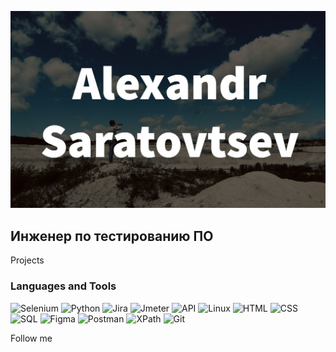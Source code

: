 ![Header](https://github.com/AlexSartsev/AlexSartsev/blob/main/asserts/photo_2023-01-17_21-49-56.jpg)

## Инженер по тестированию ПО

Projects

### Languages and Tools
![Selenium](https://img.shields.io/badge/Selenium-000000?style=for-the-badge&logo=selenium)
![Python](https://img.shields.io/badge/Python-000000?style=for-the-badge&logo=Python)
![Jira](https://img.shields.io/badge/Jira-000000?style=for-the-badge&logo=Jira)
![Jmeter](https://img.shields.io/badge/Jmeter-000000?style=for-the-badge&logo=ApacheJMeter)
![API](https://img.shields.io/badge/API-000000?style=for-the-badge&logo=WebAPI)
![Linux](https://img.shields.io/badge/Linux-000000?style=for-the-badge&logo=Linux)
![HTML](https://img.shields.io/badge/HTML-000000?style=for-the-badge&logo=HTML5)
![CSS](https://img.shields.io/badge/CSS-000000?style=for-the-badge&logo=CSS3)
![SQL](https://img.shields.io/badge/SQL-000000?style=for-the-badge&logo=MySQL)
![Figma](https://img.shields.io/badge/Figma-000000?style=for-the-badge&logo=Figma)
![Postman](https://img.shields.io/badge/Postman-000000?style=for-the-badge&logo=Postman)
![XPath](https://img.shields.io/badge/XPath-000000?style=for-the-badge&logo=XPath)
![Git](https://img.shields.io/badge/Git-000000?style=for-the-badge&logo=Git)

Follow me